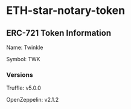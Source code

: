 # ETH-star-notary-token

## ERC-721 Token Information

Name: Twinkle

Symbol: TWK

### Versions
Truffle: v5.0.0

OpenZeppelin: v2.1.2

